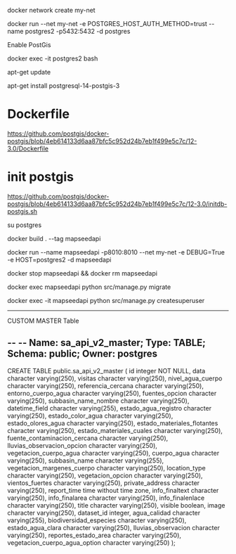 docker network create my-net

docker run --net my-net -e POSTGRES_HOST_AUTH_METHOD=trust --name postgres2 -p5432:5432 -d postgres

Enable PostGis

docker exec -it postgres2 bash

apt-get update

apt-get install postgresql-14-postgis-3

# Dockerfile
https://github.com/postgis/docker-postgis/blob/4eb614133d6aa87bfc5c952d24b7eb1f499e5c7c/12-3.0/Dockerfile

# init postgis
https://github.com/postgis/docker-postgis/blob/4eb614133d6aa87bfc5c952d24b7eb1f499e5c7c/12-3.0/initdb-postgis.sh

su postgres

docker build . --tag mapseedapi

docker run --name mapseedapi -p8010:8010 --net my-net -e DEBUG=True -e HOST=postgres2 -d mapseedapi


docker stop mapseedapi && docker rm mapseedapi


docker exec mapseedapi python src/manage.py migrate

docker exec -it mapseedapi python src/manage.py createsuperuser


----

CUSTOM MASTER Table

--
-- Name: sa_api_v2_master; Type: TABLE; Schema: public; Owner: postgres
--

CREATE TABLE public.sa_api_v2_master (
    id integer NOT NULL,
    data character varying(250),
    visitas character varying(250),
    nivel_agua_cuerpo character varying(250),
    referencia_cercana character varying(250),
    entorno_cuerpo_agua character varying(250),
    fuentes_opcion character varying(250),
    subbasin_name_nombre character varying(250),
    datetime_field character varying(255),
    estado_agua_registro character varying(250),
    estado_color_agua character varying(250),
    estado_olores_agua character varying(250),
    estado_materiales_flotantes character varying(250),
    estado_materiales_cuales character varying(250),
    fuente_contaminacion_cercana character varying(250),
    lluvias_observacion_opcion character varying(250),
    vegetacion_cuerpo_agua character varying(250),
    cuerpo_agua character varying(250),
    subbasin_name character varying(255),
    vegetacion_margenes_cuerpo character varying(250),
    location_type character varying(250),
    vegetacion_opcion character varying(250),
    vientos_fuertes character varying(250),
    private_address character varying(250),
    report_time time without time zone,
    info_finaltext character varying(250),
    info_finalarea character varying(250),
    info_finalenlace character varying(250),
    title character varying(250),
    visible boolean,
    image character varying(250),
    dataset_id integer,
    agua_calidad character varying(255),
    biodiversidad_especies character varying(250),
    estado_agua_clara character varying(250),
    lluvias_observacion character varying(250),
    reportes_estado_area character varying(250),
    vegetacion_cuerpo_agua_option character varying(250)
);
